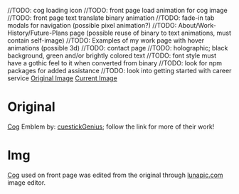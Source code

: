//TODO: cog loading icon
//TODO: front page load animation for cog image
//TODO: front page text translate binary animation
//TODO: fade-in tab modals for navigation (possible pixel animation?)
//TODO: About/Work-History/Future-Plans page (possible reuse of binary to text animations, must contain self-image)
//TODO: Examples of my work page with hover animations (possible 3d)
//TODO: contact page
//TODO: holographic; black background, green and/or brightly colored text
//TODO: font style must have a gothic feel to it when converted from binary
//TODO: look for npm packages for added assistance
//TODO: look into getting started with career service
[Original Image](#original)
[Current Image](#img)

# Original

[Cog](https://user-images.githubusercontent.com/74688904/108564713-6771eb00-72b8-11eb-840b-8dd56afbc3a3.png) Emblem by: [cuestickGenius](https://www.deviantart.com/cuestickgenius); follow the link for more of their work!

# Img

[Cog](./src/cog_mechanicus_v2.png) used on front page was edited from the original through [lunapic.com](https://www9.lunapic.com/editor/) image editor.
